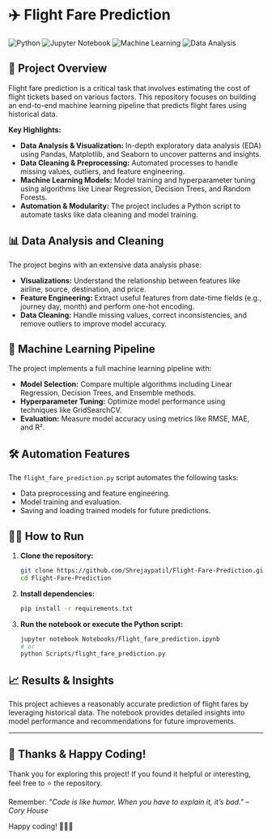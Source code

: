 # ✈️ Flight Fare Prediction

![Python](https://img.shields.io/badge/Python-3.8%2B-blue.svg)
![Jupyter Notebook](https://img.shields.io/badge/Notebook-Jupyter-orange.svg)
![Machine Learning](https://img.shields.io/badge/Machine%20Learning-Sklearn-yellow.svg)
![Data Analysis](https://img.shields.io/badge/Data%20Analysis-Pandas%20%7C%20Numpy-green.svg)

## 🚀 Project Overview

Flight fare prediction is a critical task that involves estimating the cost of flight tickets based on various factors. This repository focuses on building an end-to-end machine learning pipeline that predicts flight fares using historical data.

**Key Highlights:**
- **Data Analysis & Visualization:** In-depth exploratory data analysis (EDA) using Pandas, Matplotlib, and Seaborn to uncover patterns and insights.
- **Data Cleaning & Preprocessing:** Automated processes to handle missing values, outliers, and feature engineering.
- **Machine Learning Models:** Model training and hyperparameter tuning using algorithms like Linear Regression, Decision Trees, and Random Forests.
- **Automation & Modularity:** The project includes a Python script to automate tasks like data cleaning and model training.

## 📊 Data Analysis and Cleaning

The project begins with an extensive data analysis phase:

- **Visualizations:** Understand the relationship between features like airline, source, destination, and price.
- **Feature Engineering:** Extract useful features from date-time fields (e.g., journey day, month) and perform one-hot encoding.
- **Data Cleaning:** Handle missing values, correct inconsistencies, and remove outliers to improve model accuracy.

## 🤖 Machine Learning Pipeline

The project implements a full machine learning pipeline with:

- **Model Selection:** Compare multiple algorithms including Linear Regression, Decision Trees, and Ensemble methods.
- **Hyperparameter Tuning:** Optimize model performance using techniques like GridSearchCV.
- **Evaluation:** Measure model accuracy using metrics like RMSE, MAE, and R².

## 🛠️ Automation Features

The `flight_fare_prediction.py` script automates the following tasks:

- Data preprocessing and feature engineering.
- Model training and evaluation.
- Saving and loading trained models for future predictions.

## 🧑‍💻 How to Run

1. **Clone the repository:**

    ```bash
    git clone https://github.com/Shrejaypatil/Flight-Fare-Prediction.git
    cd Flight-Fare-Prediction
    ```

2. **Install dependencies:**

    ```bash
    pip install -r requirements.txt
    ```

3. **Run the notebook or execute the Python script:**

    ```bash
    jupyter notebook Notebooks/Flight_fare_prediction.ipynb
    # or
    python Scripts/flight_fare_prediction.py
    ```

## 📈 Results & Insights

This project achieves a reasonably accurate prediction of flight fares by leveraging historical data. The notebook provides detailed insights into model performance and recommendations for future improvements.


---

## 🙌 Thanks & Happy Coding!

Thank you for exploring this project! If you found it helpful or interesting, feel free to ⭐ the repository.

Remember: *"Code is like humor. When you have to explain it, it’s bad."* – *Cory House*

Happy coding! 🚀👨‍💻
